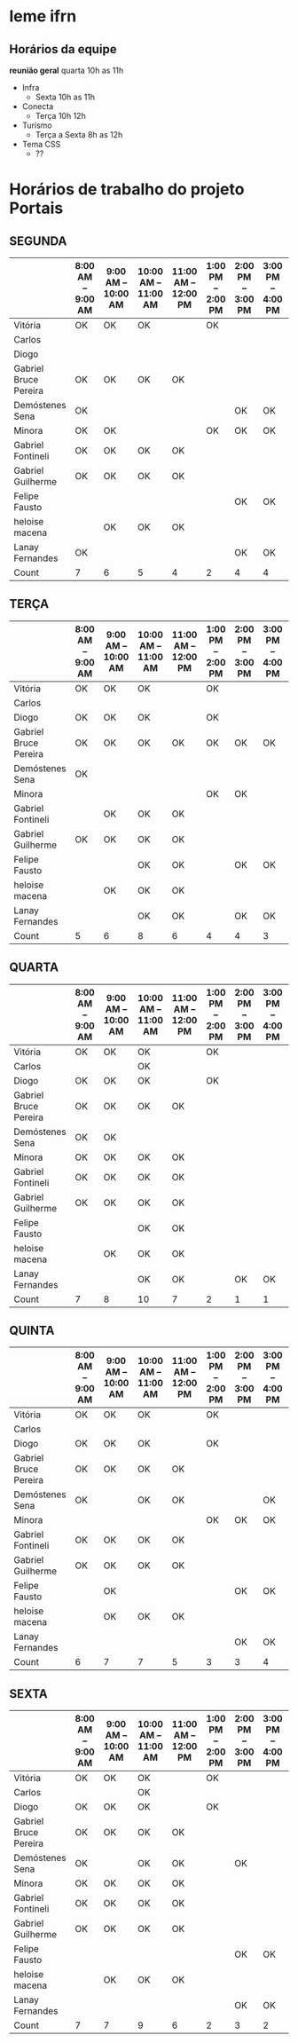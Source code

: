 # leme ifrn

## Horários da equipe

**reunião geral** quarta 10h as 11h

- Infra
  - Sexta 10h as 11h
- Conecta 
  - Terça 10h 12h
- Turismo
  - Terça a Sexta 8h as 12h
- Tema CSS
  - ??
  
# Horários de trabalho do projeto Portais

## SEGUNDA

|                       | 8:00 AM – 9:00 AM | 9:00 AM – 10:00 AM | 10:00 AM – 11:00 AM | 11:00 AM – 12:00 PM | 1:00 PM – 2:00 PM | 2:00 PM – 3:00 PM | 3:00 PM – 4:00 PM | 4:00 PM – 5:00 PM | 5:00 PM – 6:00 PM | 7:00 PM – 8:00 PM | 8:00 PM – 9:00 PM | 9:00 PM – 10:00 PM | 10:00 PM – 11:00 PM |
|-----------------------|-------------------|--------------------|---------------------|---------------------|-------------------|-------------------|-------------------|-------------------|-------------------|-------------------|-------------------|--------------------|---------------------|
| Vitória               | OK                | OK                 | OK                  |                     | OK                |                   |                   |                   |                   | OK                |                   |                    |                     |
| Carlos                |                   |                    |                     |                     |                   |                   |                   |                   |                   |                   |                   |                    |                     |
| Diogo                 |                   |                    |                     |                     |                   |                   |                   |                   |                   | OK                | OK                |                    |                     |
| Gabriel Bruce Pereira | OK                | OK                 | OK                  | OK                  |                   |                   |                   |                   |                   |                   |                   |                    |                     |
| Demóstenes Sena       | OK                |                    |                     |                     |                   | OK                | OK                |                   |                   | OK                | OK                | OK                 | OK                  |
| Minora                | OK                | OK                 |                     |                     | OK                | OK                | OK                |                   |                   |                   |                   |                    |                     |
| Gabriel Fontineli     | OK                | OK                 | OK                  | OK                  |                   |                   |                   |                   |                   |                   |                   |                    |                     |
| Gabriel Guilherme     | OK                | OK                 | OK                  | OK                  |                   |                   |                   |                   |                   |                   |                   |                    |                     |
| Felipe Fausto         |                   |                    |                     |                     |                   | OK                | OK                | OK                |                   |                   | OK                | OK                 |                     |
| heloise macena        |                   | OK                 | OK                  | OK                  |                   |                   |                   |                   |                   | OK                | OK                | OK                 | OK                  |
| Lanay Fernandes       | OK                |                    |                     |                     |                   | OK                | OK                |                   |                   |                   | OK                | OK                 |                     |
| Count                 | 7                 | 6                  | 5                   | 4                   | 2                 | 4                 | 4                 | 1                 | 0                 | 4                 | 5                 | 4                  | 2                   |

## TERÇA

|                       | 8:00 AM – 9:00 AM | 9:00 AM – 10:00 AM | 10:00 AM – 11:00 AM | 11:00 AM – 12:00 PM | 1:00 PM – 2:00 PM | 2:00 PM – 3:00 PM | 3:00 PM – 4:00 PM | 4:00 PM – 5:00 PM | 5:00 PM – 6:00 PM | 7:00 PM – 8:00 PM | 8:00 PM – 9:00 PM | 9:00 PM – 10:00 PM | 10:00 PM – 11:00 PM |
|-----------------------|-------------------|--------------------|---------------------|---------------------|-------------------|-------------------|-------------------|-------------------|-------------------|-------------------|-------------------|--------------------|---------------------|
| Vitória               | OK                | OK                 | OK                  |                     | OK                |                   |                   |                   |                   |                   |                   |                    |                     |
| Carlos                |                   |                    |                     |                     |                   |                   |                   |                   |                   |                   |                   |                    |                     |
| Diogo                 | OK                | OK                 | OK                  |                     | OK                |                   |                   |                   |                   | OK                |                   |                    |                     |
| Gabriel Bruce Pereira | OK                | OK                 | OK                  | OK                  | OK                | OK                | OK                | OK                | OK                | OK                | OK                | OK                 | OK                  |
| Demóstenes Sena       | OK                |                    |                     |                     |                   |                   |                   |                   |                   | OK                | OK                | OK                 | OK                  |
| Minora                |                   |                    |                     |                     | OK                | OK                |                   |                   |                   |                   |                   |                    |                     |
| Gabriel Fontineli     |                   | OK                 | OK                  | OK                  |                   |                   |                   |                   |                   |                   |                   |                    |                     |
| Gabriel Guilherme     | OK                | OK                 | OK                  | OK                  |                   |                   |                   |                   |                   |                   |                   |                    |                     |
| Felipe Fausto         |                   |                    | OK                  | OK                  |                   | OK                | OK                | OK                |                   |                   | OK                | OK                 |                     |
| heloise macena        |                   | OK                 | OK                  | OK                  |                   |                   |                   |                   |                   | OK                | OK                | OK                 | OK                  |
| Lanay Fernandes       |                   |                    | OK                  | OK                  |                   | OK                | OK                |                   |                   |                   | OK                | OK                 |                     |
| Count                 | 5                 | 6                  | 8                   | 6                   | 4                 | 4                 | 3                 | 2                 | 1                 | 4                 | 5                 | 5                  | 3                   |

## QUARTA

|                       | 8:00 AM – 9:00 AM | 9:00 AM – 10:00 AM | 10:00 AM – 11:00 AM | 11:00 AM – 12:00 PM | 1:00 PM – 2:00 PM | 2:00 PM – 3:00 PM | 3:00 PM – 4:00 PM | 4:00 PM – 5:00 PM | 5:00 PM – 6:00 PM | 7:00 PM – 8:00 PM | 8:00 PM – 9:00 PM | 9:00 PM – 10:00 PM | 10:00 PM – 11:00 PM |
|-----------------------|-------------------|--------------------|---------------------|---------------------|-------------------|-------------------|-------------------|-------------------|-------------------|-------------------|-------------------|--------------------|---------------------|
| Vitória               | OK                | OK                 | OK                  |                     | OK                |                   |                   |                   |                   |                   |                   |                    |                     |
| Carlos                |                   |                    | OK                  |                     |                   |                   |                   |                   |                   |                   |                   |                    |                     |
| Diogo                 | OK                | OK                 | OK                  |                     | OK                |                   |                   |                   |                   | OK                |                   |                    |                     |
| Gabriel Bruce Pereira | OK                | OK                 | OK                  | OK                  |                   |                   |                   |                   |                   |                   |                   |                    |                     |
| Demóstenes Sena       | OK                | OK                 |                     |                     |                   |                   |                   |                   |                   | OK                | OK                | OK                 | OK                  |
| Minora                | OK                | OK                 | OK                  | OK                  |                   |                   |                   |                   |                   |                   |                   |                    |                     |
| Gabriel Fontineli     | OK                | OK                 | OK                  | OK                  |                   |                   |                   |                   |                   |                   |                   |                    |                     |
| Gabriel Guilherme     | OK                | OK                 | OK                  | OK                  |                   |                   |                   |                   |                   |                   |                   |                    |                     |
| Felipe Fausto         |                   |                    | OK                  | OK                  |                   |                   |                   |                   |                   |                   | OK                | OK                 |                     |
| heloise macena        |                   | OK                 | OK                  | OK                  |                   |                   |                   |                   |                   | OK                | OK                | OK                 | OK                  |
| Lanay Fernandes       |                   |                    | OK                  | OK                  |                   | OK                | OK                |                   |                   |                   | OK                | OK                 |                     |
| Count                 | 7                 | 8                  | 10                  | 7                   | 2                 | 1                 | 1                 | 0                 | 0                 | 3                 | 4                 | 4                  | 2                   |

## QUINTA 

|                       | 8:00 AM – 9:00 AM | 9:00 AM – 10:00 AM | 10:00 AM – 11:00 AM | 11:00 AM – 12:00 PM | 1:00 PM – 2:00 PM | 2:00 PM – 3:00 PM | 3:00 PM – 4:00 PM | 4:00 PM – 5:00 PM | 5:00 PM – 6:00 PM | 7:00 PM – 8:00 PM | 8:00 PM – 9:00 PM | 9:00 PM – 10:00 PM | 10:00 PM – 11:00 PM |
|-----------------------|-------------------|--------------------|---------------------|---------------------|-------------------|-------------------|-------------------|-------------------|-------------------|-------------------|-------------------|--------------------|---------------------|
| Vitória               | OK                | OK                 | OK                  |                     | OK                |                   |                   |                   |                   | OK                |                   |                    |                     |
| Carlos                |                   |                    |                     |                     |                   |                   |                   |                   |                   |                   |                   |                    |                     |
| Diogo                 | OK                | OK                 | OK                  |                     | OK                |                   |                   |                   |                   | OK                |                   |                    |                     |
| Gabriel Bruce Pereira | OK                | OK                 | OK                  | OK                  |                   |                   |                   |                   |                   |                   |                   |                    |                     |
| Demóstenes Sena       | OK                |                    | OK                  | OK                  |                   |                   | OK                |                   |                   | OK                | OK                | OK                 | OK                  |
| Minora                |                   |                    |                     |                     | OK                | OK                | OK                | OK                | OK                |                   |                   |                    |                     |
| Gabriel Fontineli     | OK                | OK                 | OK                  | OK                  |                   |                   |                   |                   |                   |                   |                   |                    |                     |
| Gabriel Guilherme     | OK                | OK                 | OK                  | OK                  |                   |                   |                   |                   |                   |                   |                   |                    |                     |
| Felipe Fausto         |                   | OK                 |                     |                     |                   | OK                | OK                | OK                |                   |                   | OK                | OK                 |                     |
| heloise macena        |                   | OK                 | OK                  | OK                  |                   |                   |                   |                   |                   | OK                | OK                | OK                 | OK                  |
| Lanay Fernandes       |                   |                    |                     |                     |                   | OK                | OK                |                   |                   |                   | OK                | OK                 |                     |
| Count                 | 6                 | 7                  | 7                   | 5                   | 3                 | 3                 | 4                 | 2                 | 1                 | 4                 | 4                 | 4                  | 2                   |

## SEXTA

|                       | 8:00 AM – 9:00 AM | 9:00 AM – 10:00 AM | 10:00 AM – 11:00 AM | 11:00 AM – 12:00 PM | 1:00 PM – 2:00 PM | 2:00 PM – 3:00 PM | 3:00 PM – 4:00 PM | 4:00 PM – 5:00 PM | 5:00 PM – 6:00 PM | 7:00 PM – 8:00 PM | 8:00 PM – 9:00 PM | 9:00 PM – 10:00 PM | 10:00 PM – 11:00 PM |
|-----------------------|-------------------|--------------------|---------------------|---------------------|-------------------|-------------------|-------------------|-------------------|-------------------|-------------------|-------------------|--------------------|---------------------|
| Vitória               | OK                | OK                 | OK                  |                     | OK                |                   |                   |                   |                   | OK                |                   |                    |                     |
| Carlos                |                   |                    | OK                  |                     |                   |                   |                   |                   |                   |                   |                   |                    |                     |
| Diogo                 | OK                | OK                 | OK                  |                     | OK                |                   |                   |                   |                   | OK                |                   |                    |                     |
| Gabriel Bruce Pereira | OK                | OK                 | OK                  | OK                  |                   |                   |                   |                   |                   |                   |                   |                    |                     |
| Demóstenes Sena       | OK                |                    | OK                  | OK                  |                   | OK                |                   |                   |                   |                   | OK                | OK                 | OK                  |
| Minora                | OK                | OK                 | OK                  | OK                  |                   |                   |                   |                   |                   |                   |                   |                    |                     |
| Gabriel Fontineli     | OK                | OK                 | OK                  | OK                  |                   |                   |                   |                   |                   |                   |                   |                    |                     |
| Gabriel Guilherme     | OK                | OK                 | OK                  | OK                  |                   |                   |                   |                   |                   |                   |                   |                    |                     |
| Felipe Fausto         |                   |                    |                     |                     |                   | OK                | OK                | OK                |                   |                   |                   |                    |                     |
| heloise macena        |                   | OK                 | OK                  | OK                  |                   |                   |                   |                   |                   | OK                | OK                | OK                 | OK                  |
| Lanay Fernandes       |                   |                    |                     |                     |                   | OK                | OK                |                   |                   |                   | OK                | OK                 |                     |
| Count                 | 7                 | 7                  | 9                   | 6                   | 2                 | 3                 | 2                 | 1                 | 0                 | 3                 | 3                 | 3                  | 2                   |
